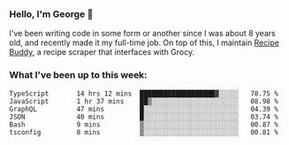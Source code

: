 ### Hello, I'm George 👋

I've been writing code in some form or another since I was about 8 years old, and recently made it my full-time job. On top of this, I maintain [Recipe Buddy](https://github.com/georgegebbett/recipe-buddy), a recipe scraper that interfaces with Grocy.  

<!--
**georgegebbett/georgegebbett** is a ✨ _special_ ✨ repository because its `README.md` (this file) appears on your GitHub profile.

Here are some ideas to get you started:

- 🔭 I’m currently working on ...
- 🌱 I’m currently learning ...
- 👯 I’m looking to collaborate on ...
- 🤔 I’m looking for help with ...
- 💬 Ask me about ...
- 📫 How to reach me: ...
- 😄 Pronouns: ...
- ⚡ Fun fact: ...
-->

### What I've been up to this week:
<!--START_SECTION:waka-->

```text
TypeScript       14 hrs 12 mins  ███████████████████▓░░░░░   78.75 %
JavaScript       1 hr 37 mins    ██▒░░░░░░░░░░░░░░░░░░░░░░   08.98 %
GraphQL          47 mins         █░░░░░░░░░░░░░░░░░░░░░░░░   04.39 %
JSON             40 mins         █░░░░░░░░░░░░░░░░░░░░░░░░   03.74 %
Bash             9 mins          ▒░░░░░░░░░░░░░░░░░░░░░░░░   00.87 %
tsconfig         8 mins          ▒░░░░░░░░░░░░░░░░░░░░░░░░   00.81 %
```

<!--END_SECTION:waka-->
